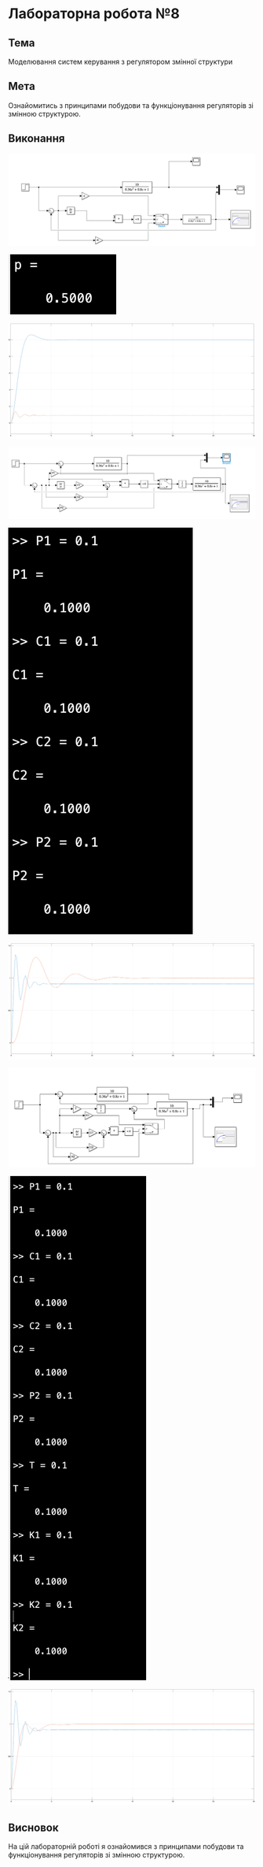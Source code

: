 # Лабораторна робота №8

## Тема

Моделювання систем керування з регулятором змінної структури

## Мета

Ознайомитись з принципами побудови та функціонування регуляторів зі змінною структурою.

## Виконання

![Рисунок 1 - Перша схема](image.png)

![Рисунок 2 - Значення p](image-1.png)

![Рисунок 3 - Графік першої](image-2.png)

![Рисунок 4 - Друга схема](image-3.png)

![Рисунок 5 - Значення параметрів у другій схемі](image-4.png)

![Рисунок 6 - Графік другої](image-5.png)

![Рисунок 7 - Третя схема](image-6.png)

![Рисунок 8 - Значення параметрів у третій схемі](image-7.png)

![Рисунок 9 - Графік третьої](image-8.png)

## Висновок

На цій лабораторній роботі я ознайомився з принципами побудови та функціонування регуляторів зі змінною структурою.
